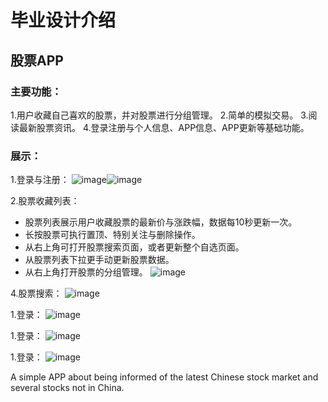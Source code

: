 # 毕业设计介绍
## 股票APP
### 主要功能：
1.用户收藏自己喜欢的股票，并对股票进行分组管理。
2.简单的模拟交易。
3.阅读最新股票资讯。
4.登录注册与个人信息、APP信息、APP更新等基础功能。

### 展示：
1.登录与注册：
![image](https://github.com/Seckawijoki/Graduation_Project_Simple_Stock_APP/blob/master/login.png)![image](https://github.com/Seckawijoki/Graduation_Project_Simple_Stock_APP/blob/master/register.png)

2.股票收藏列表：
* 股票列表展示用户收藏股票的最新价与涨跌幅，数据每10秒更新一次。
* 长按股票可执行置顶、特别关注与删除操作。
* 从右上角可打开股票搜索页面，或者更新整个自选页面。
* 从股票列表下拉更手动更新股票数据。
* 从右上角打开股票的分组管理。
![image](https://github.com/Seckawijoki/Graduation_Project_Simple_Stock_APP/blob/master/quotation_list.png)

4.股票搜索：
![image](https://github.com/Seckawijoki/Graduation_Project_Simple_Stock_APP/blob/master/serach.png)

1.登录：
![image](https://github.com/Seckawijoki/Graduation_Project_Simple_Stock_APP/blob/master/login.png)

1.登录：
![image](https://github.com/Seckawijoki/Graduation_Project_Simple_Stock_APP/blob/master/login.png)

1.登录：
![image](https://github.com/Seckawijoki/Graduation_Project_Simple_Stock_APP/blob/master/login.png)




A simple APP about being informed of the latest Chinese stock market and several stocks not in China.
 
